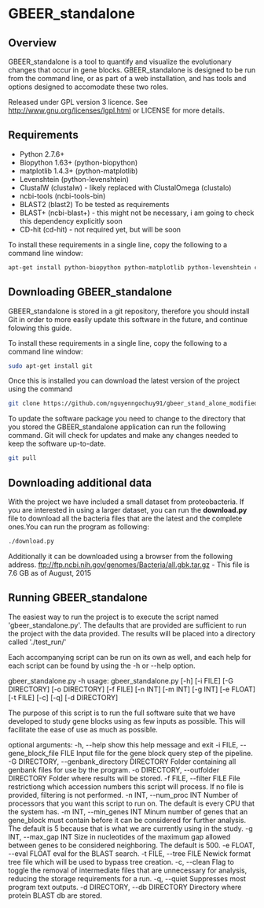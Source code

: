 GBEER_standalone
==========

Overview
--------

GBEER_standalone is a tool to quantify and visualize the evolutionary changes that occur in gene blocks.
GBEER_standalone is designed to be run from the command line, or as part of a web installation, and has tools
and options designed to accomodate these two roles. 

Released under GPL version 3 licence. See http://www.gnu.org/licenses/lgpl.html or
LICENSE for more details.

Requirements
------------
* Python 2.7.6+
* Biopython 1.63+ (python-biopython)
* matplotlib 1.4.3+ (python-matplotlib)
* Levenshtein (python-levenshtein)
* ClustalW (clustalw) - likely replaced with ClustalOmega (clustalo)
* ncbi-tools (ncbi-tools-bin)
* BLAST2 (blast2)
To be tested as requirements
* BLAST+ (ncbi-blast+) - this might not be necessary, i am going to check this dependency explicitly soon
* CD-hit (cd-hit) - not required yet, but will be soon

To install these requirements in a single line, copy the following to a command line window:
```bash
apt-get install python-biopython python-matplotlib python-levenshtein clustalw ncbi-tools-bin blast2 ncbi-blast+ cd-hit
```

Downloading GBEER_standalone
----------------------

GBEER_standalone is stored in a git repository, therefore you should install Git in order
to more easily update this software in the future, and continue folowing this guide.

To install these requirements in a single line, copy the following to a command line window:
```bash
sudo apt-get install git
```

Once this is installed you can download the latest version of the project using the command

```bash
git clone https://github.com/nguyenngochuy91/gbeer_stand_alone_modified.git
```

To update the software package you need to change to the directory that you stored the 
GBEER_standalone application can run the following command.  Git will check for updates
and make any changes needed to keep the software up-to-date.

```bash
git pull
```

 Downloading additional data
----------------------------

With the project we have included a small dataset from proteobacteria. If you are
interested in using a larger dataset, you can run the **download.py** file to download all
the bacteria files that are the latest and the complete ones.You can run the program as following:
```bash
./download.py
```

Additionally it can be downloaded using a browser from the following address.
ftp://ftp.ncbi.nih.gov/genomes/Bacteria/all.gbk.tar.gz - This file is 7.6 GB as of August, 2015



Running GBEER_standalone
-------------------------

The easiest way to run the project is to execute the script named 'gbeer_standalone.py'.  The defaults
that are provided are sufficient to run the project with the data provided.  The results will be placed into a 
directory called './test_run/'

Each accompanying script can be run on its own as well, and each help for each script can be found by
using the -h or --help option.


gbeer_standalone.py -h
usage: gbeer_standalone.py [-h] [-i FILE] [-G DIRECTORY] [-o DIRECTORY]
                           [-f FILE] [-n INT] [-m INT] [-g INT] [-e FLOAT]
                           [-t FILE] [-c] [-q] [-d DIRECTORY]

The purpose of this script is to run the full software suite that we have
developed to study gene blocks using as few inputs as possible. This will
facilitate the ease of use as much as possible.

optional arguments:
  -h, --help            show this help message and exit
  -i FILE, --gene_block_file FILE
                        Input file for the gene block query step of the
                        pipeline.
  -G DIRECTORY, --genbank_directory DIRECTORY
                        Folder containing all genbank files for use by the
                        program.
  -o DIRECTORY, --outfolder DIRECTORY
                        Folder where results will be stored.
  -f FILE, --filter FILE
                        File restrictiong which accession numbers this script
                        will process. If no file is provided, filtering is not
                        performed.
  -n INT, --num_proc INT
                        Number of processors that you want this script to run
                        on. The default is every CPU that the system has.
  -m INT, --min_genes INT
                        Minum number of genes that an gene_block must contain
                        before it can be considered for further analysis. The
                        default is 5 because that is what we are currently
                        using in the study.
  -g INT, --max_gap INT
                        Size in nucleotides of the maximum gap allowed between
                        genes to be considered neighboring. The default is
                        500.
  -e FLOAT, --eval FLOAT
                        eval for the BLAST search.
  -t FILE, --tree FILE  Newick format tree file which will be used to bypass
                        tree creation.
  -c, --clean           Flag to toggle the removal of intermediate files that
                        are unnecessary for analysis, reducing the storage
                        requirements for a run.
  -q, --quiet           Suppresses most program text outputs.
  -d DIRECTORY, --db DIRECTORY
                        Directory where protein BLAST db are stored.
